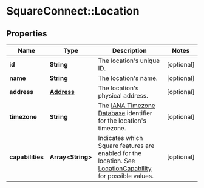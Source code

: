# SquareConnect::Location

## Properties
Name | Type | Description | Notes
------------ | ------------- | ------------- | -------------
**id** | **String** | The location&#39;s unique ID. | [optional] 
**name** | **String** | The location&#39;s name. | [optional] 
**address** | [**Address**](Address.md) | The location&#39;s physical address. | [optional] 
**timezone** | **String** | The [IANA Timezone Database](https://www.iana.org/time-zones) identifier for the location&#39;s timezone. | [optional] 
**capabilities** | **Array&lt;String&gt;** | Indicates which Square features are enabled for the location.  See [LocationCapability](#type-locationcapability) for possible values. | [optional] 


